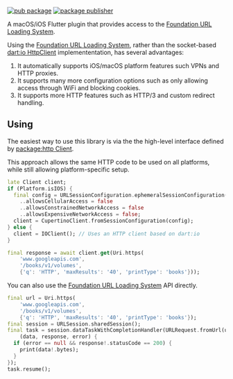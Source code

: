 [![pub package](https://img.shields.io/pub/v/cupertino_http.svg)](https://pub.dev/packages/cupertino_http)
[![package publisher](https://img.shields.io/pub/publisher/cupertino_http.svg)](https://pub.dev/packages/cupertino_http/publisher)

A macOS/iOS Flutter plugin that provides access to the
[Foundation URL Loading System][].

Using the [Foundation URL Loading System][], rather than the socket-based
[dart:io HttpClient][] implemententation, has several advantages:

1. It automatically supports iOS/macOS platform features such VPNs and HTTP
   proxies. 
2. It supports many more configuration options such as only allowing access
   through WiFi and blocking cookies.
3. It supports more HTTP features such as HTTP/3 and custom redirect handling.

## Using

The easiest way to use this library is via the the high-level interface
defined by [package:http Client][].

This approach allows the same HTTP code to be used on all platforms, while
still allowing platform-specific setup.

```dart
late Client client;
if (Platform.isIOS) {
  final config = URLSessionConfiguration.ephemeralSessionConfiguration()
    ..allowsCellularAccess = false
    ..allowsConstrainedNetworkAccess = false
    ..allowsExpensiveNetworkAccess = false;
  client = CupertinoClient.fromSessionConfiguration(config);
} else {
  client = IOClient(); // Uses an HTTP client based on dart:io
}

final response = await client.get(Uri.https(
    'www.googleapis.com',
    '/books/v1/volumes',
    {'q': 'HTTP', 'maxResults': '40', 'printType': 'books'}));
```

You can also use the [Foundation URL Loading System] API directly.

```dart
final url = Uri.https(
    'www.googleapis.com',
    '/books/v1/volumes',
    {'q': 'HTTP', 'maxResults': '40', 'printType': 'books'});
final session = URLSession.sharedSession();
final task = session.dataTaskWithCompletionHandler(URLRequest.fromUrl(url),
    (data, response, error) {
  if (error == null && response!.statusCode == 200) {
    print(data!.bytes);
  }
});
task.resume();
```

[package:http Client]: https://pub.dev/documentation/http/latest/http/Client-class.html
[Foundation URL Loading System]: https://developer.apple.com/documentation/foundation/url_loading_system
[dart:io HttpClient]: https://api.dart.dev/stable/dart-io/HttpClient-class.html
